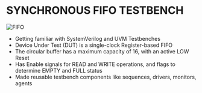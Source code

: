 # SYNCHRONOUS FIFO TESTBENCH 

![FIFO](https://user-images.githubusercontent.com/34355989/131266987-d41cd93f-4aff-4437-a54e-0e49d5e2a28b.jpg)

- Getting familiar with SystemVerilog and UVM Testbenches
- Device Under Test (DUT) is a single-clock Register-based FIFO 
- The circular buffer has a maximum capacity of 16, with an active LOW Reset
- Has Enable signals for READ and WRITE operations, and flags to determine EMPTY and FULL status
- Made reusable testbench components like sequences, drivers, monitors, agents
